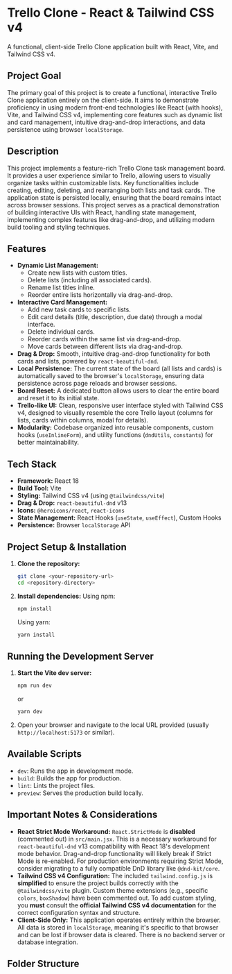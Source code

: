 # Trello Clone - React & Tailwind CSS v4

A functional, client-side Trello Clone application built with React, Vite, and Tailwind CSS v4.

## Project Goal

The primary goal of this project is to create a functional, interactive Trello Clone application entirely on the client-side. It aims to demonstrate proficiency in using modern front-end technologies like React (with hooks), Vite, and Tailwind CSS v4, implementing core features such as dynamic list and card management, intuitive drag-and-drop interactions, and data persistence using browser `localStorage`.

## Description

This project implements a feature-rich Trello Clone task management board. It provides a user experience similar to Trello, allowing users to visually organize tasks within customizable lists. Key functionalities include creating, editing, deleting, and rearranging both lists and task cards. The application state is persisted locally, ensuring that the board remains intact across browser sessions. This project serves as a practical demonstration of building interactive UIs with React, handling state management, implementing complex features like drag-and-drop, and utilizing modern build tooling and styling techniques.

## Features

* **Dynamic List Management:**
    * Create new lists with custom titles.
    * Delete lists (including all associated cards).
    * Rename list titles inline.
    * Reorder entire lists horizontally via drag-and-drop.
* **Interactive Card Management:**
    * Add new task cards to specific lists.
    * Edit card details (title, description, due date) through a modal interface.
    * Delete individual cards.
    * Reorder cards within the same list via drag-and-drop.
    * Move cards between different lists via drag-and-drop.
* **Drag & Drop:** Smooth, intuitive drag-and-drop functionality for both cards and lists, powered by `react-beautiful-dnd`.
* **Local Persistence:** The current state of the board (all lists and cards) is automatically saved to the browser's `localStorage`, ensuring data persistence across page reloads and browser sessions.
* **Board Reset:** A dedicated button allows users to clear the entire board and reset it to its initial state.
* **Trello-like UI:** Clean, responsive user interface styled with Tailwind CSS v4, designed to visually resemble the core Trello layout (columns for lists, cards within columns, modal for details).
* **Modularity:** Codebase organized into reusable components, custom hooks (`useInlineForm`), and utility functions (`dndUtils`, `constants`) for better maintainability.

## Tech Stack

* **Framework:** React 18
* **Build Tool:** Vite
* **Styling:** Tailwind CSS v4 (using `@tailwindcss/vite`)
* **Drag & Drop:** `react-beautiful-dnd` v13
* **Icons:** `@heroicons/react`, `react-icons`
* **State Management:** React Hooks (`useState`, `useEffect`), Custom Hooks
* **Persistence:** Browser `localStorage` API

## Project Setup & Installation

1.  **Clone the repository:**
    ```bash
    git clone <your-repository-url>
    cd <repository-directory>
    ```

2.  **Install dependencies:**
    Using npm:
    ```bash
    npm install
    ```
    Using yarn:
    ```bash
    yarn install
    ```

## Running the Development Server

1.  **Start the Vite dev server:**
    ```bash
    npm run dev
    ```
    or
    ```bash
    yarn dev
    ```
2.  Open your browser and navigate to the local URL provided (usually `http://localhost:5173` or similar).

## Available Scripts

* `dev`: Runs the app in development mode.
* `build`: Builds the app for production.
* `lint`: Lints the project files.
* `preview`: Serves the production build locally.

## Important Notes & Considerations

* **React Strict Mode Workaround:** `React.StrictMode` is **disabled** (commented out) in `src/main.jsx`. This is a necessary workaround for `react-beautiful-dnd` v13 compatibility with React 18's development mode behavior. Drag-and-drop functionality will likely break if Strict Mode is re-enabled. For production environments requiring Strict Mode, consider migrating to a fully compatible DnD library like `@dnd-kit/core`.
* **Tailwind CSS v4 Configuration:** The included `tailwind.config.js` is **simplified** to ensure the project builds correctly with the `@tailwindcss/vite` plugin. Custom theme extensions (e.g., specific `colors`, `boxShadow`) have been commented out. To add custom styling, you **must** consult the **official Tailwind CSS v4 documentation** for the correct configuration syntax and structure.
* **Client-Side Only:** This application operates entirely within the browser. All data is stored in `localStorage`, meaning it's specific to that browser and can be lost if browser data is cleared. There is no backend server or database integration.

## Folder Structure